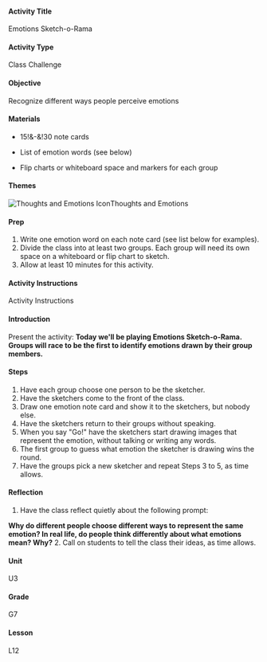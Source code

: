 #### Activity Title
Emotions Sketch-o-Rama
#### Activity Type
Class Challenge
#### Objective
Recognize different ways people perceive emotions
#### Materials
-  15!&amp;-&amp;!30 note cards

-  List of emotion words (see below)

-  Flip charts or whiteboard space and markers for each group
#### Themes
![Thoughts and Emotions Icon](http://v5cmservice.secondstep.org/MS3TP_IMAGES/SKILLS/SKILLS_SMALL_IMAGES/thoughts-and-emotions-sm.png)Thoughts and Emotions
 

#### Prep
1. Write one emotion word on each note card (see list below for examples).
2. Divide the class into at least two groups. Each group will need its own space on a whiteboard or flip chart to sketch.
3. Allow at least 10 minutes for this activity.

#### Activity Instructions
Activity Instructions
#### Introduction
Present the activity: **Today we'll be playing Emotions Sketch-o-Rama. Groups will race to be the first to identify emotions drawn by their group members.**
#### Steps
1. Have each group choose one person to be the sketcher.
2. Have the sketchers come to the front of the class.
3. Draw one emotion note card and show it to the sketchers, but nobody else.
4. Have the sketchers return to their groups without speaking.
5. When you say "Go!" have the sketchers start drawing images that represent the emotion, without talking or writing any words.
6. The first group to guess what emotion the sketcher is drawing wins the round.
7. Have the groups pick a new sketcher and repeat Steps 3 to 5, as time allows.

#### Reflection
1. Have the class reflect quietly about the following prompt:

**Why do different people choose different ways to represent the same emotion? In real life, do people think differently about what emotions mean? Why?**
2. Call on students to tell the class their ideas, as time allows.

#### Unit
U3
#### Grade
G7
#### Lesson
L12
